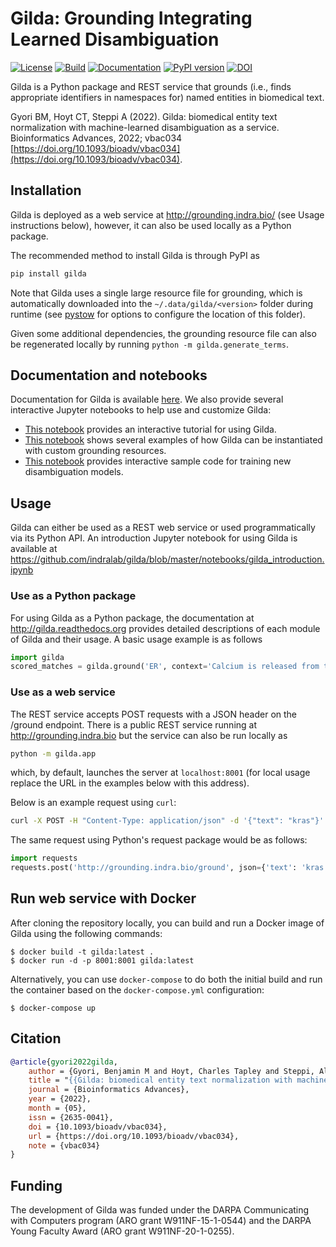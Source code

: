 # Gilda: Grounding Integrating Learned Disambiguation
[![License](https://img.shields.io/badge/License-BSD%202--Clause-orange.svg)](https://opensource.org/licenses/BSD-2-Clause)
[![Build](https://github.com/indralab/gilda/actions/workflows/tests.yml/badge.svg)](https://github.com/indralab/gilda/actions)
[![Documentation](https://readthedocs.org/projects/gilda/badge/?version=latest)](https://gilda.readthedocs.io/en/latest/?badge=latest)
[![PyPI version](https://badge.fury.io/py/gilda.svg)](https://badge.fury.io/py/gilda)
[![DOI](https://img.shields.io/badge/DOI-10.1093/bioadv/vbac034-green.svg)](https://doi.org/10.1093/bioadv/vbac034)

Gilda is a Python package and REST service that grounds (i.e., finds
appropriate identifiers in namespaces for) named entities in biomedical text.

Gyori BM, Hoyt CT, Steppi A (2022). Gilda: biomedical entity text normalization with machine-learned disambiguation as a service. Bioinformatics Advances, 2022; vbac034 [https://doi.org/10.1093/bioadv/vbac034](https://doi.org/10.1093/bioadv/vbac034).

## Installation
Gilda is deployed as a web service at http://grounding.indra.bio/ (see
Usage instructions below), however, it can also be used locally as a Python
package.

The recommended method to install Gilda is through PyPI as
```bash
pip install gilda
```
Note that Gilda uses a single large resource file for grounding, which is
automatically downloaded into the `~/.data/gilda/<version>` folder during
runtime (see [pystow](https://github.com/cthoyt/pystow#%EF%B8%8F%EF%B8%8F-configuration) for options to
configure the location of this folder).

Given some additional dependencies, the grounding resource file can
also be regenerated locally by running `python -m gilda.generate_terms`.

## Documentation and notebooks
Documentation for Gilda is available [here](https://gilda.readthedocs.io).
We also provide several interactive Jupyter notebooks to help use and customize Gilda:
- [This notebook](https://github.com/indralab/gilda/blob/master/notebooks/gilda_introduction.ipynb) provides an interactive tutorial for using Gilda.
- [This notebook](https://github.com/indralab/gilda/blob/master/notebooks/custom_grounders.ipynb) shows several examples of how Gilda can be instantiated with custom
grounding resources.
- [This notebook](https://github.com/indralab/gilda/blob/master/models/model_training.ipynb) provides interactive sample code for training
new disambiguation models.

## Usage
Gilda can either be used as a REST web service or used programmatically
via its Python API. An introduction Jupyter notebook for using Gilda
is available at
https://github.com/indralab/gilda/blob/master/notebooks/gilda_introduction.ipynb

### Use as a Python package
For using Gilda as a Python package, the documentation at
http://gilda.readthedocs.org provides detailed descriptions of each module of
Gilda and their usage. A basic usage example is as follows

```python
import gilda
scored_matches = gilda.ground('ER', context='Calcium is released from the ER.')
```

### Use as a web service
The REST service accepts POST requests with a JSON header on the /ground
endpoint. There is a public REST service running at http://grounding.indra.bio
but the service can also be run locally as

```bash
python -m gilda.app
```
which, by default, launches the server at `localhost:8001` (for local usage
replace the URL in the examples below with this address).

Below is an example request using `curl`:

```bash
curl -X POST -H "Content-Type: application/json" -d '{"text": "kras"}' http://grounding.indra.bio/ground
```

The same request using Python's request package would be as follows:

```python
import requests
requests.post('http://grounding.indra.bio/ground', json={'text': 'kras'})
```

## Run web service with Docker

After cloning the repository locally, you can build and run a Docker image
of Gilda using the following commands:

```shell
$ docker build -t gilda:latest .
$ docker run -d -p 8001:8001 gilda:latest
```

Alternatively, you can use `docker-compose` to do both the initial build and
run the container based on the `docker-compose.yml` configuration:

```shell
$ docker-compose up
```

## Citation

```bibtex
@article{gyori2022gilda,
    author = {Gyori, Benjamin M and Hoyt, Charles Tapley and Steppi, Albert},
    title = "{{Gilda: biomedical entity text normalization with machine-learned disambiguation as a service}}",
    journal = {Bioinformatics Advances},
    year = {2022},
    month = {05},
    issn = {2635-0041},
    doi = {10.1093/bioadv/vbac034},
    url = {https://doi.org/10.1093/bioadv/vbac034},
    note = {vbac034}
}
```

## Funding
The development of Gilda was funded under the DARPA Communicating with Computers
program (ARO grant W911NF-15-1-0544) and the DARPA Young Faculty Award
(ARO grant W911NF-20-1-0255).
